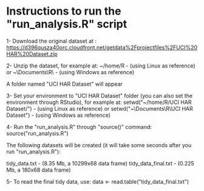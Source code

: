 Instructions to run the "run_analysis.R" script
===============================================

1- Download the original dataset at : https://d396qusza40orc.cloudfront.net/getdata%2Fprojectfiles%2FUCI%20HAR%20Dataset.zip 

2- Unzip the dataset, for example at:
~/home/R - (using Linux as reference)
or
~\Documents\R\ - (using Windows as reference)

A folder named "UCI HAR Dataset" will appear

3- Set your environment to "UCI HAR Dataset" folder (you can also set the environment through RStudio), for example at:
setwd("~/home/R/UCI HAR Dataset/") - (using Linux as reference)
or
setwd("~\Documents\R\UCI HAR Dataset\") - (using Windows as reference)

4- Run the "run_analysis.R" through "source()" command:
source("run_analysis.R")

The following datasets will be created (it will take some seconds after you run "run_analysis.R"):

tidy_data.txt - (8.35 Mb, a 10299x68 data frame)
tidy_data_final.txt - (0.225 Mb, a 180x68 data frame)

5- To read the final tidy data, use:
data <- read.table("tidy_data_final.txt")
